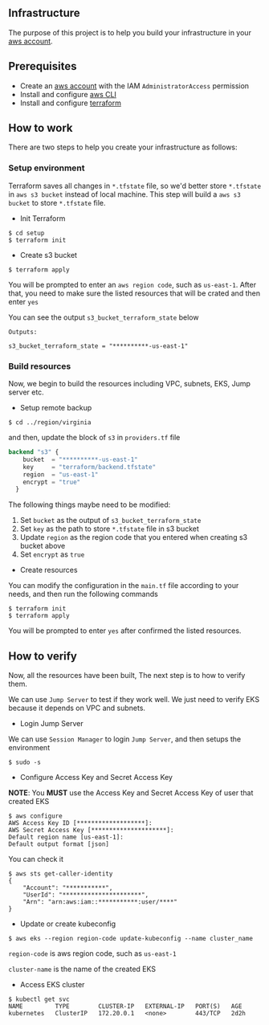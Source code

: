 ## Infrastructure

The purpose of this project is to help you build your infrastructure in your [aws account](https://aws.amazon.com/).

## Prerequisites

+ Create an [aws account](https://aws.amazon.com/) with the IAM `AdministratorAccess` permission
+ Install and configure [aws CLI](https://docs.aws.amazon.com/cli/latest/userguide/getting-started-install.html)
+ Install and configure [terraform](https://www.terraform.io/downloads)

## How to work

There are two steps to help you create your infrastructure as follows:

### Setup environment

Terraform saves all changes in `*.tfstate` file, so we'd better store `*.tfstate` in `aws s3 bucket` instead of local machine. This step will build a `aws s3 bucket` to store `*.tfstate` file.

+ Init Terraform

```shell
$ cd setup
$ terraform init
```

+ Create s3 bucket
```shell
$ terraform apply
```

You will be prompted to enter an `aws region code`, such as `us-east-1`. After that, you need to make sure the listed resources that will be crated and then enter `yes`

You can see the output `s3_bucket_terraform_state` below
```shell
Outputs:

s3_bucket_terraform_state = "**********-us-east-1"
```

### Build resources

Now, we begin to build the resources including VPC, subnets, EKS, Jump server etc.

+ Setup remote backup
```shell
$ cd ../region/virginia 
```
and then, update the block of `s3` in `providers.tf` file
```terraform
backend "s3" {
    bucket  = "**********-us-east-1"
    key     = "terraform/backend.tfstate"
    region  = "us-east-1"
    encrypt = "true"
  }
```

The following things maybe need to be modified:
1. Set `bucket` as the output of `s3_bucket_terraform_state`
2. Set `key` as the path to store `*.tfstate` file in s3 bucket
3. Update `region` as the region code that you entered when creating s3 bucket above
4. Set `encrypt` as `true`

+ Create resources

You can modify the configuration in the `main.tf` file according to your needs, and then run the following commands
```shell
$ terraform init
$ terraform apply
```

You will be prompted to enter `yes` after confirmed the listed resources.

## How to verify

Now, all the resources have been built, The next step is to how to verify them.

We can use `Jump Server` to test if they work well. We just need to verify EKS because it depends on VPC and subnets.

+ Login Jump Server

We can use `Session Manager` to login `Jump Server`, and then setups the environment
```shell
$ sudo -s
```
+ Configure Access Key and Secret Access Key

**NOTE**: You **MUST** use the Access Key and Secret Access Key of user that created EKS

```shell
$ aws configure
AWS Access Key ID [*******************]: 
AWS Secret Access Key [*********************]: 
Default region name [us-east-1]: 
Default output format [json]
```

You can check it

```shell
$ aws sts get-caller-identity
{
    "Account": "***********",
    "UserId": "**********************",
    "Arn": "arn:aws:iam::***********:user/****"
}
```

+ Update or create kubeconfig

```shell
$ aws eks --region region-code update-kubeconfig --name cluster_name
```
`region-code` is aws region code, such as `us-east-1`

`cluster-name` is the name of the created EKS

+ Access EKS cluster

```shell
$ kubectl get svc
NAME         TYPE        CLUSTER-IP   EXTERNAL-IP   PORT(S)   AGE
kubernetes   ClusterIP   172.20.0.1   <none>        443/TCP   2d2h
```